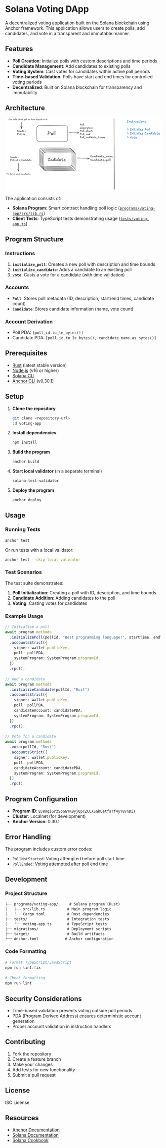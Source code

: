 # Solana Voting DApp

A decentralized voting application built on the Solana blockchain using Anchor framework. This application allows users to create polls, add candidates, and vote in a transparent and immutable manner.

## Features

- **Poll Creation**: Initialize polls with custom descriptions and time periods
- **Candidate Management**: Add candidates to existing polls
- **Voting System**: Cast votes for candidates within active poll periods
- **Time-based Validation**: Polls have start and end times for controlled voting periods
- **Decentralized**: Built on Solana blockchain for transparency and immutability

## Architecture

![Voting DApp Architecture](voting_dapp_architecture_diagram.png)

The application consists of:
- **Solana Program**: Smart contract handling poll logic ([`programs/voting-app/src/lib.rs`](programs/voting-app/src/lib.rs))
- **Client Tests**: TypeScript tests demonstrating usage ([`tests/voting-app.ts`](tests/voting-app.ts))

## Program Structure

### Instructions

1. **`initialize_poll`**: Creates a new poll with description and time bounds
2. **`initialize_candidate`**: Adds a candidate to an existing poll
3. **`vote`**: Casts a vote for a candidate (with time validation)

### Accounts

- **`Poll`**: Stores poll metadata (ID, description, start/end times, candidate count)
- **`Candidate`**: Stores candidate information (name, vote count)

### Account Derivation

- Poll PDA: `[poll_id.to_le_bytes()]`
- Candidate PDA: `[poll_id.to_le_bytes(), candidate_name.as_bytes()]`

## Prerequisites

- [Rust](https://rustup.rs/) (latest stable version)
- [Node.js](https://nodejs.org/) (v16 or higher)
- [Solana CLI](https://docs.solana.com/cli/install-solana-cli-tools)
- [Anchor CLI](https://www.anchor-lang.com/docs/installation) (v0.30.1)

## Setup

1. **Clone the repository**
   ```bash
   git clone <repository-url>
   cd voting-app
   ```

2. **Install dependencies**
   ```bash
   npm install
   ```

3. **Build the program**
   ```bash
   anchor build
   ```

4. **Start local validator** (in a separate terminal)
   ```bash
   solana-test-validator
   ```

5. **Deploy the program**
   ```bash
   anchor deploy
   ```

## Usage

### Running Tests

```bash
anchor test
```

Or run tests with a local validator:
```bash
anchor test --skip-local-validator
```

### Test Scenarios

The test suite demonstrates:
1. **Poll Initialization**: Creating a poll with ID, description, and time bounds
2. **Candidate Addition**: Adding candidates to the poll
3. **Voting**: Casting votes for candidates

### Example Usage

```typescript
// Initialize a poll
await program.methods
  .initializePoll(pollId, "Best programming language?", startTime, endTime)
  .accountsStrict({
    signer: wallet.publicKey,
    poll: pollPDA,
    systemProgram: SystemProgram.programId,
  })
  .rpc();

// Add a candidate
await program.methods
  .initializeCandidate(pollId, "Rust")
  .accountsStrict({
    signer: wallet.publicKey,
    poll: pollPDA,
    candidateAccount: candidatePDA,
    systemProgram: SystemProgram.programId,
  })
  .rpc();

// Vote for a candidate
await program.methods
  .vote(pollId, "Rust")
  .accountsStrict({
    signer: wallet.publicKey,
    poll: pollPDA,
    candidateAccount: candidatePDA,
    systemProgram: SystemProgram.programId,
  })
  .rpc();
```

## Program Configuration

- **Program ID**: `8J8nqiGrzSoGGYK8yjQpcZCCXSGhLetfarf4yY8vnDiT`
- **Cluster**: Localnet (for development)
- **Anchor Version**: 0.30.1

## Error Handling

The program includes custom error codes:
- `PollNotStarted`: Voting attempted before poll start time
- `PollEnded`: Voting attempted after poll end time

## Development

### Project Structure

```
├── programs/voting-app/     # Solana program (Rust)
│   ├── src/lib.rs          # Main program logic
│   └── Cargo.toml          # Rust dependencies
├── tests/                  # Integration tests
│   └── voting-app.ts       # TypeScript tests
├── migrations/             # Deployment scripts
├── target/                 # Build artifacts
└── Anchor.toml            # Anchor configuration
```

### Code Formatting

```bash
# Format TypeScript/JavaScript
npm run lint:fix

# Check formatting
npm run lint
```

## Security Considerations

- Time-based validation prevents voting outside poll periods
- PDA (Program Derived Address) ensures deterministic account generation
- Proper account validation in instruction handlers

## Contributing

1. Fork the repository
2. Create a feature branch
3. Make your changes
4. Add tests for new functionality
5. Submit a pull request

## License

ISC License

## Resources

- [Anchor Documentation](https://www.anchor-lang.com/)
- [Solana Documentation](https://docs.solana.com/)
- [Solana Cookbook](https://solanacookbook.com/)